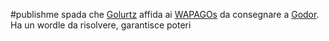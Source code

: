 #publishme 
spada che [Golurtz](../people/minor_npcs/Golurtz.md) affida ai [WAPAGOs](../people/wapagos/WAPAGOs.md) da consegnare a [Godor](../people/minor_npcs/Godor.md). Ha un wordle da risolvere, garantisce poteri